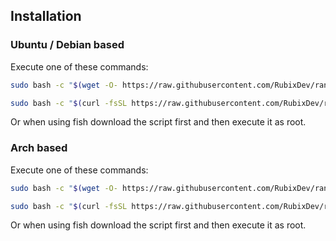 ## Installation
### Ubuntu / Debian based
Execute one of these commands:
```bash
sudo bash -c "$(wget -O- https://raw.githubusercontent.com/RubixDev/random-linux-stuff/main/useful-programs/install-ubuntu.sh)"
```
```bash
sudo bash -c "$(curl -fsSL https://raw.githubusercontent.com/RubixDev/random-linux-stuff/main/useful-programs/install-ubuntu.sh)"
```
Or when using fish download the script first and then execute it as root.

### Arch based
Execute one of these commands:
```bash
sudo bash -c "$(wget -O- https://raw.githubusercontent.com/RubixDev/random-linux-stuff/main/useful-programs/install-arch.sh)"
```
```bash
sudo bash -c "$(curl -fsSL https://raw.githubusercontent.com/RubixDev/random-linux-stuff/main/useful-programs/install-arch.sh)"
```
Or when using fish download the script first and then execute it as root.
